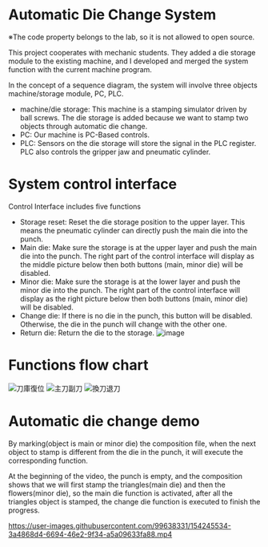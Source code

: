 # Automatic Die Change System
※The code property belongs to the lab, so it is not allowed to open source.

This project cooperates with mechanic students. They added a die storage module to the existing machine, and I developed and merged the system function with the current machine program.

In the concept of a sequence diagram, the system will involve three objects machine/storage module, PC, PLC.
* machine/die storage: This machine is a stamping simulator driven by ball screws. The die storage is added because we want to stamp two objects through automatic die change.
* PC: Our machine is PC-Based controls.
* PLC: Sensors on the die storage will store the signal in the PLC register. PLC also controls the gripper jaw and pneumatic cylinder.

# System control interface
Control Interface includes five functions
* Storage reset: Reset the die storage position to the upper layer. This means the pneumatic cylinder can directly push the main die into the punch.
* Main die: Make sure the storage is at the upper layer and push the main die into the punch. The right part of the control interface will display as the middle picture below then both buttons (main, minor die) will be disabled.
* Minor die: Make sure the storage is at the lower layer and push the minor die into the punch. The right part of the control interface will display as the right picture below then both buttons (main, minor die) will be disabled.
* Change die: If there is no die in the punch, this button will be disabled. Otherwise, the die in the punch will change with the other one. 
* Return die: Return the die to the storage.
![image](https://user-images.githubusercontent.com/88305396/151932676-3656d6fd-fcb8-47e3-9ec5-71ede9c41a9e.png)

# Functions flow chart
![刀庫復位](https://user-images.githubusercontent.com/88305396/152029704-05aca64f-a12d-45ca-8e0c-e21f07215d51.png)
![主刀副刀](https://user-images.githubusercontent.com/88305396/152031561-99571bdb-ad6b-4f71-852e-fa3502ab7106.png)
![換刀退刀](https://user-images.githubusercontent.com/88305396/152031578-ce9f64ae-7dd4-41ff-8fc7-7ab494fd6d9b.png)
  
# Automatic die change demo
By marking(object is main or minor die) the composition file, when the next object to stamp is different from the die in the punch, it will execute the corresponding function.

At the beginning of the video, the punch is empty, and the composition shows that we will first stamp the triangles(main die) and then the flowers(minor die), so the main die function is activated, after all the triangles object is stamped, the change die function is executed to finish the progress.


https://user-images.githubusercontent.com/99638331/154245534-3a4868d4-6694-46e2-9f34-a5a09633fa88.mp4

